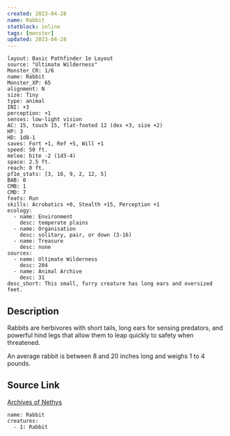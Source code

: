 ```yaml
---
created: 2023-04-28
name: Rabbit
statblock: inline
tags: [monster]
updated: 2023-04-28
---
```

```statblock
layout: Basic Pathfinder 1e Layout
source: "Ultimate Wilderness"
Monster_CR: 1/6
name: Rabbit
Monster_XP: 65
alignment: N
size: Tiny
type: animal
INI: +3
perception: +1
senses: low-light vision
AC: 15, touch 15, flat-footed 12 (dex +3, size +2)
HP: 3
HD: 1d8-1
saves: Fort +1, Ref +5, Will +1
speed: 50 ft.
melee: bite -2 (1d3-4)
space: 2.5 ft.
reach: 0 ft.
pf1e_stats: [3, 16, 9, 2, 12, 5]
BAB: 0
CMB: 1
CMD: 7
feats: Run
skills: Acrobatics +0, Stealth +15, Perception +1
ecology:
  - name: Environment
    desc: temperate plains
  - name: Organisation
    desc: solitary, pair, or down (3-16)
  - name: Treasure
    desc: none
sources:
  - name: Ultimate Wilderness
    desc: 204
  - name: Animal Archive
    desc: 31
desc_short: This small, furry creature has long ears and oversized feet.
```
## Description
Rabbits are herbivores with short tails, long ears for sensing predators, and powerful hind legs that allow them to leap quickly to safety when threatened.

 An average rabbit is between 8 and 20 inches long and weighs 1 to 4 pounds.
## Source Link
[Archives of Nethys](https://aonprd.com/MonsterDisplay.aspx?ItemName=Rabbit)
```encounter-table
name: Rabbit
creatures:
  - 1: Rabbit
```
